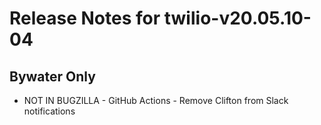 
# Release Notes for twilio-v20.05.10-04

## Bywater Only

- NOT IN BUGZILLA - GitHub Actions - Remove Clifton from Slack notifications


